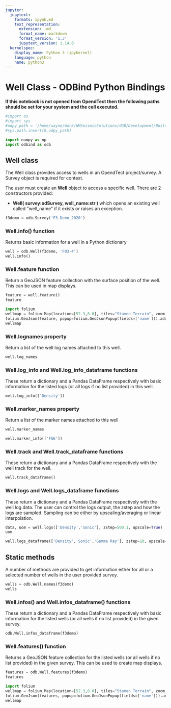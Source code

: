 ```yaml
---
jupyter:
  jupytext:
    formats: ipynb,md
    text_representation:
      extension: .md
      format_name: markdown
      format_version: '1.3'
      jupytext_version: 1.14.0
  kernelspec:
    display_name: Python 3 (ipykernel)
    language: python
    name: python3
---
```


# Well Class - ODBind Python Bindings


**If this notebook is not opened from OpendTect then the following paths should be set for your system and the cell executed.**

```python
#import os
#import sys
#odpy_path = '/home/wayne/Work/WMSeismicSolutions/dGB/Development/Build/bin/od7.0/bin/python'
#sys.path.insert(0,odpy_path)
```

```python
import numpy as np
import odbind as odb
```

## Well class

The Well class provides access to wells in an OpendTect project/survey. A Survey object is required for context.

The user must create an **Well** object to access a specific well. There are 2 constructors provided:
-   **Well( survey:odSurvey, well_name:str )** which opens an existing well called "well_name" if it exists or raises an exception.


```python
f3demo = odb.Survey('F3_Demo_2020')
```

### Well.info() function
Returns basic information for a well in a Python dictionary

```python
well = odb.Well(f3demo, 'F03-4')
well.info()
```

### Well.feature function
Return a GeoJSON feature collection with the surface position of the well. This can be used in map displays.

```python
feature = well.feature()
feature
```

```python
import folium
wellmap = folium.Map(location=[52.3,8.0], tiles="Stamen Terrain", zoom_start = 6, min_lat=-90, max_lat=90, min_lon=-180, max_lon=180, max_bounds=True, maxBoundsViscosity=1)
folium.GeoJson(feature, popup=folium.GeoJsonPopup(fields=['name'])).add_to(wellmap)
wellmap
```

### Well.lognames property
Return a list of the well log names attached to this well.

```python
well.log_names
```

### Well.log_info and Well.log_info_dataframe functions
These return a dictionary and a Pandas DataFrame respectively with basic information for the listed logs (or all logs if no list provided) in this well.

```python
well.log_info(['Density'])
```

### Well.marker_names property
Return a list of the marker names attached to this well

```python
well.marker_names
```

```python
well.marker_info(['FS6'])
```

### Well.track and Well.track_dataframe functions
These return a dictionary and a Pandas DataFrame respectively with the well track for the well.

```python
well.track_dataframe()
```

### Well.logs and Well.logs_dataframe functions
These return a dictionary and a Pandas DataFrame respectively with the well log data. The user can control the logs output, the zstep and how the logs are sampled. Sampling can be either by upscaling/averaging  or linear interpolation.

```python
data, uom = well.logs(['Density','Sonic'], zstep=500.1, upscale=True)
uom
```

```python
well.logs_dataframe(['Density','Sonic','Gamma Ray'], zstep=10, upscale=False)
```

## Static methods
A number of methods are provided to get information either for all or a selected number of wells in the user provided survey.

```python
wells = odb.Well.names(f3demo)
wells
```

### Well.infos() and Well.infos_dataframe() functions
These return a dictionary and a Pandas DataFrame respectively with basic information for the listed wells (or all wells if no list provided) in the given survey.

```python tags=[]
odb.Well.infos_dataframe(f3demo)
```

### Well.features() function

Returns a GeoJSON feature collection for the listed wells (or all wells if no list provided) in the given survey. This can be used to create map displays.

```python tags=[]
features = odb.Well.features(f3demo)
features
```

```python
import folium
wellmap = folium.Map(location=[52.3,8.0], tiles="Stamen Terrain", zoom_start = 6, min_lat=-90, max_lat=90, min_lon=-180, max_lon=180, max_bounds=True, maxBoundsViscosity=1)
folium.GeoJson(features, popup=folium.GeoJsonPopup(fields=['name'])).add_to(wellmap)
wellmap
```
